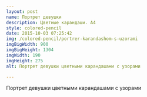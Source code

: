 ```yaml
---
layout: post
name: Портрет девушки
description: Цветные карандаши. А4
style: colored-pencil
date: 2015-10-03 07:25:42
img: /colored-pencil/portrer-karandashom-s-uzorami
imgBigWidth: 900
imgBigHeight: 1304
imgWidth: 190
imgHeight: 275
alt: Портрет девушки цветными карандашами с узорами

---
```


Портрет девушки цветными карандашами с узорами